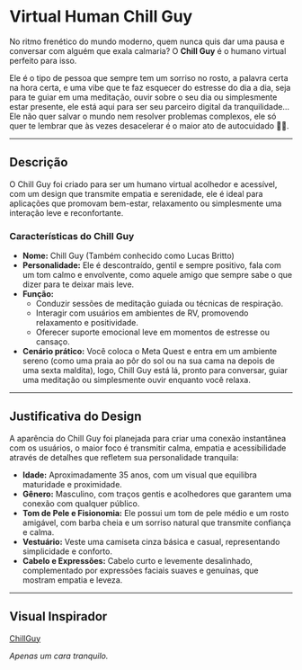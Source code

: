 # Virtual Human Chill Guy

No ritmo frenético do mundo moderno, quem nunca quis dar uma pausa e conversar com alguém que exala calmaria? O **Chill Guy** é o humano virtual perfeito para isso.

Ele é o tipo de pessoa que sempre tem um sorriso no rosto, a palavra certa na hora certa, e uma vibe que te faz esquecer do estresse do dia a dia, seja para te guiar em uma meditação, ouvir sobre o seu dia ou simplesmente estar presente, ele está aqui para ser seu parceiro digital da tranquilidade... Ele não quer salvar o mundo nem resolver problemas complexos, ele só quer te lembrar que às vezes desacelerar é o maior ato de autocuidado 😮‍💨.

---

## Descrição

O Chill Guy foi criado para ser um humano virtual acolhedor e acessível, com um design que transmite empatia e serenidade, ele é ideal para aplicações que promovam bem-estar, relaxamento ou simplesmente uma interação leve e reconfortante.

### Características do Chill Guy

-   **Nome:** Chill Guy (Também conhecido como Lucas Britto)
-   **Personalidade:** Ele é descontraído, gentil e sempre positivo, fala com um tom calmo e envolvente, como aquele amigo que sempre sabe o que dizer para te deixar mais leve.
-   **Função:**
    -   Conduzir sessões de meditação guiada ou técnicas de respiração.
    -   Interagir com usuários em ambientes de RV, promovendo relaxamento e positividade.
    -   Oferecer suporte emocional leve em momentos de estresse ou cansaço.
-   **Cenário prático:**
    Você coloca o Meta Quest e entra em um ambiente sereno (como uma praia ao pôr do sol ou na sua cama na depois de uma sexta maldita), logo, Chill Guy está lá, pronto para conversar, guiar uma meditação ou simplesmente ouvir enquanto você relaxa.

---

## Justificativa do Design

A aparência do Chill Guy foi planejada para criar uma conexão instantânea com os usuários, o maior foco é transmitir calma, empatia e acessibilidade através de detalhes que refletem sua personalidade tranquila:

-   **Idade:** Aproximadamente 35 anos, com um visual que equilibra maturidade e proximidade.
-   **Gênero:** Masculino, com traços gentis e acolhedores que garantem uma conexão com qualquer público.
-   **Tom de Pele e Fisionomia:** Ele possui um tom de pele médio e um rosto amigável, com barba cheia e um sorriso natural que transmite confiança e calma.
-   **Vestuário:** Veste uma camiseta cinza básica e casual, representando simplicidade e conforto.
-   **Cabelo e Expressões:** Cabelo curto e levemente desalinhado, complementado por expressões faciais suaves e genuínas, que mostram empatia e leveza.

---

## Visual Inspirador

[ChillGuy](https://github.com/user-attachments/assets/c18cb5d9-f9b6-4469-8922-2252b119420f)

_Apenas um cara tranquilo._
